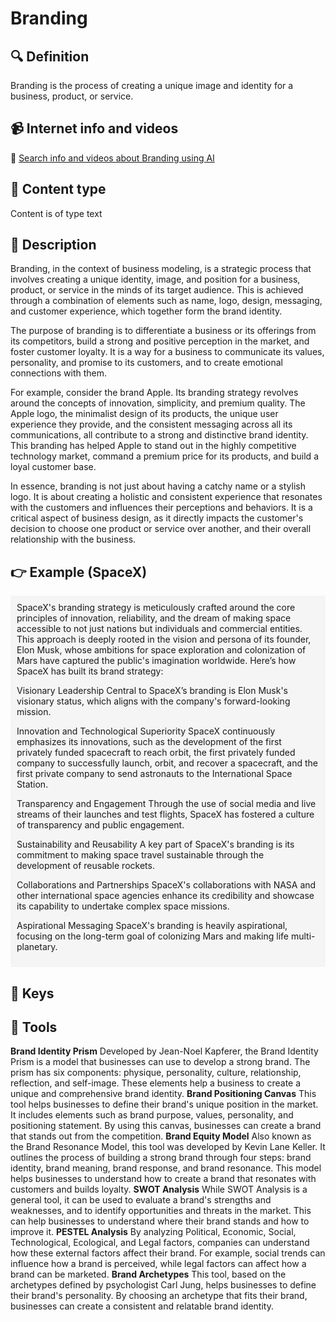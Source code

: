 
# Branding


## 🔍 Definition
Branding is the process of creating a unique image and identity for a business, product, or service.


## 📹 Internet info and videos
🤖 [Search info and videos about Branding using AI](https://www.perplexity.ai/search?q=videos+about+Branding:+Branding+is+the+process+of+creating+a+unique+image+and+identity+for+a+business,+product,+or+service.
)

## 📰 Content type 
Content is of type text

## 📖 Description
Branding, in the context of business modeling, is a strategic process that involves creating a unique identity, image, and position for a business, product, or service in the minds of its target audience. This is achieved through a combination of elements such as name, logo, design, messaging, and customer experience, which together form the brand identity.

The purpose of branding is to differentiate a business or its offerings from its competitors, build a strong and positive perception in the market, and foster customer loyalty. It is a way for a business to communicate its values, personality, and promise to its customers, and to create emotional connections with them.

For example, consider the brand Apple. Its branding strategy revolves around the concepts of innovation, simplicity, and premium quality. The Apple logo, the minimalist design of its products, the unique user experience they provide, and the consistent messaging across all its communications, all contribute to a strong and distinctive brand identity. This branding has helped Apple to stand out in the highly competitive technology market, command a premium price for its products, and build a loyal customer base.

In essence, branding is not just about having a catchy name or a stylish logo. It is about creating a holistic and consistent experience that resonates with the customers and influences their perceptions and behaviors. It is a critical aspect of business design, as it directly impacts the customer's decision to choose one product or service over another, and their overall relationship with the business.

## 👉 Example (SpaceX)

<div style="background-color: #f5f5f5; padding: 10px;">SpaceX's branding strategy is meticulously crafted around the core principles of innovation, reliability, and the dream of making space accessible to not just nations but individuals and commercial entities. This approach is deeply rooted in the vision and persona of its founder, Elon Musk, whose ambitions for space exploration and colonization of Mars have captured the public's imagination worldwide. Here’s how SpaceX has built its brand strategy:

Visionary Leadership
Central to SpaceX’s branding is Elon Musk's visionary status, which aligns with the company's forward-looking mission.

Innovation and Technological Superiority
SpaceX continuously emphasizes its innovations, such as the development of the first privately funded spacecraft to reach orbit, the first privately funded company to successfully launch, orbit, and recover a spacecraft, and the first private company to send astronauts to the International Space Station.

Transparency and Engagement
Through the use of social media and live streams of their launches and test flights, SpaceX has fostered a culture of transparency and public engagement.

Sustainability and Reusability
A key part of SpaceX's branding is its commitment to making space travel sustainable through the development of reusable rockets.

Collaborations and Partnerships
SpaceX's collaborations with NASA and other international space agencies enhance its credibility and showcase its capability to undertake complex space missions.

Aspirational Messaging
SpaceX's branding is heavily aspirational, focusing on the long-term goal of colonizing Mars and making life multi-planetary.

</div>

## 🔑 Keys



## 🧰 Tools
**Brand Identity Prism**
Developed by Jean-Noel Kapferer, the Brand Identity Prism is a model that businesses can use to develop a strong brand. The prism has six components: physique, personality, culture, relationship, reflection, and self-image. These elements help a business to create a unique and comprehensive brand identity.
**Brand Positioning Canvas**
This tool helps businesses to define their brand's unique position in the market. It includes elements such as brand purpose, values, personality, and positioning statement. By using this canvas, businesses can create a brand that stands out from the competition.
**Brand Equity Model**
Also known as the Brand Resonance Model, this tool was developed by Kevin Lane Keller. It outlines the process of building a strong brand through four steps: brand identity, brand meaning, brand response, and brand resonance. This model helps businesses to understand how to create a brand that resonates with customers and builds loyalty.
**SWOT Analysis**
While SWOT Analysis is a general tool, it can be used to evaluate a brand's strengths and weaknesses, and to identify opportunities and threats in the market. This can help businesses to understand where their brand stands and how to improve it.
**PESTEL Analysis**
By analyzing Political, Economic, Social, Technological, Ecological, and Legal factors, companies can understand how these external factors affect their brand. For example, social trends can influence how a brand is perceived, while legal factors can affect how a brand can be marketed.
**Brand Archetypes**
This tool, based on the archetypes defined by psychologist Carl Jung, helps businesses to define their brand's personality. By choosing an archetype that fits their brand, businesses can create a consistent and relatable brand identity.
